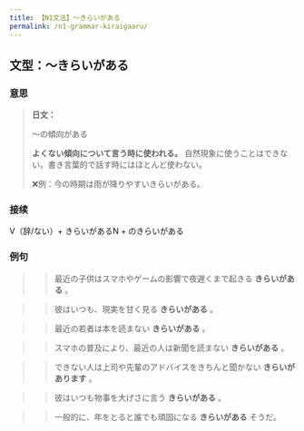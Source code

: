 ```yaml
---
title: 【N1文法】〜きらいがある
permalink: /n1-grammar-kiraigaaru/
---
```


## 文型：〜きらいがある

### 意思

> **日文：**
> 
> 〜の傾向がある
> 
> **よくない傾向について言う時に使われる。** 自然現象に使うことはできない。書き言葉的で話す時にはほとんど使わない。
> 
> ❌例：今の時期は雨が降りやすいきらいがある。


### 接续

V（辞/ない）+ きらいがあるN + のきらいがある

### 例句

> > 最近の子供はスマホやゲームの影響で夜遅くまで起きる **きらいがある** 。

> > 彼はいつも、現実を甘く見る **きらいがある** 。

> > 最近の若者は本を読まない **きらいがある** 。

> > スマホの普及により、最近の人は新聞を読まない **きらいがある** 。

> > できない人は上司や先輩のアドバイスをきちんと聞かない **きらいがあります** 。

> > 彼はいつも物事を大げさに言う **きらいがある** 。

> > 一般的に、年をとると誰でも頑固になる **きらいがある** そうだ。

